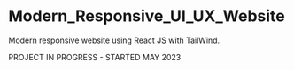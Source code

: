 # Modern_Responsive_UI_UX_Website
Modern responsive website using React JS with TailWind.

PROJECT IN PROGRESS - STARTED MAY 2023
